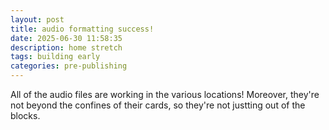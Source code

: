 ```yaml
---
layout: post
title: audio formatting success!
date: 2025-06-30 11:58:35
description: home stretch
tags: building early
categories: pre-publishing
---
```


All of the audio files are working in the various locations! Moreover, they're not beyond the confines of their cards, so they're not justting out of the blocks.